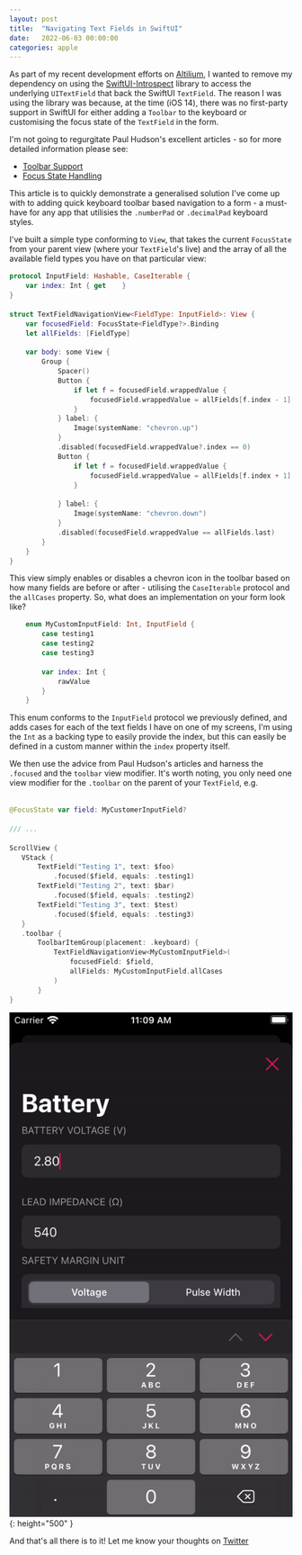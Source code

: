 ```yaml
---
layout: post
title:  "Navigating Text Fields in SwiftUI"
date:   2022-06-03 00:00:00
categories: apple
---
```


As part of my recent development efforts on [Altilium](https://apps.apple.com/gb/app/altilium/id1560227798), I wanted to remove my dependency on using the [SwiftUI-Introspect](https://github.com/siteline/SwiftUI-Introspect) library to access the underlying `UITextField` that back the SwiftUI `TextField`. The reason I was using the library was because, at the time (iOS 14), there was no first-party support in SwiftUI for either adding a `Toolbar` to the keyboard or customising the focus state of the `TextField` in the form.

I'm not going to regurgitate Paul Hudson's excellent articles - so for more detailed information please see:

* [Toolbar Support](https://www.hackingwithswift.com/quick-start/swiftui/how-to-add-a-toolbar-to-the-keyboard)
* [Focus State Handling](https://www.hackingwithswift.com/quick-start/swiftui/how-to-dismiss-the-keyboard-for-a-textfield)

This article is to quickly demonstrate a generalised solution I've come up with to adding quick keyboard toolbar based navigation to a form - a must-have for any app that utilisies the `.numberPad` or `.decimalPad` keyboard styles.

I've built a simple type conforming to `View`, that takes the current `FocusState` from your parent view (where your `TextField`'s live) and the array of all the available field types you have on that particular view:

```swift
protocol InputField: Hashable, CaseIterable {
    var index: Int { get    }
}

struct TextFieldNavigationView<FieldType: InputField>: View {
    var focusedField: FocusState<FieldType?>.Binding
    let allFields: [FieldType]
    
    var body: some View {
        Group {
            Spacer()
            Button {
                if let f = focusedField.wrappedValue {
                    focusedField.wrappedValue = allFields[f.index - 1]
                }
            } label: {
                Image(systemName: "chevron.up")
            }
            .disabled(focusedField.wrappedValue?.index == 0)
            Button {
                if let f = focusedField.wrappedValue {
                    focusedField.wrappedValue = allFields[f.index + 1]
                }
                
            } label: {
                Image(systemName: "chevron.down")
            }
            .disabled(focusedField.wrappedValue == allFields.last)
        }
    }
}
```

This view simply enables or disables a chevron icon in the toolbar based on how many fields are before or after - utilising the `CaseIterable` protocol and the `allCases` property. So, what does an implementation on your form look like?

```swift
    enum MyCustomInputField: Int, InputField {
        case testing1
        case testing2
        case testing3
        
        var index: Int {
            rawValue
        }
    }
 ```

 This enum conforms to the `InputField` protocol we previously defined, and adds cases for each of the text fields I have on one of my screens, I'm using the `Int` as a backing type to easily provide the index, but this can easily be defined in a custom manner within the `index` property itself.

 We then use the advice from Paul Hudson's articles and harness the `.focused` and the `toolbar` view modifier. It's worth noting, you only need one view modifier for the `.toolbar` on the parent of your `TextField`, e.g.

 ```swift
 
 @FocusState var field: MyCustomerInputField?

 /// ...

 ScrollView {
 	VStack {
		TextField("Testing 1", text: $foo)
			.focused($field, equals: .testing1)
		TextField("Testing 2", text: $bar)
			.focused($field, equals: .testing2)
		TextField("Testing 3", text: $test)
			.focused($field, equals: .testing3)
 	}
 	.toolbar {
		ToolbarItemGroup(placement: .keyboard) {
            TextFieldNavigationView<MyCustomInputField>(
            	focusedField: $field, 
				allFields: MyCustomInputField.allCases
			)
		}
 }

 ```

![SwiftUI Demo Video](/assets/swiftui-keyboard-demo.gif){: height="500" }

And that's all there is to it! Let me know your thoughts on [Twitter](https://twitter.com/timsearle_)